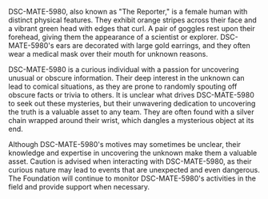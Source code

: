 DSC-MATE-5980, also known as "The Reporter," is a female human with distinct physical features. They exhibit orange stripes across their face and a vibrant green head with edges that curl. A pair of goggles rest upon their forehead, giving them the appearance of a scientist or explorer. DSC-MATE-5980's ears are decorated with large gold earrings, and they often wear a medical mask over their mouth for unknown reasons. 

DSC-MATE-5980 is a curious individual with a passion for uncovering unusual or obscure information. Their deep interest in the unknown can lead to comical situations, as they are prone to randomly spouting off obscure facts or trivia to others. It is unclear what drives DSC-MATE-5980 to seek out these mysteries, but their unwavering dedication to uncovering the truth is a valuable asset to any team. They are often found with a silver chain wrapped around their wrist, which dangles a mysterious object at its end.

Although DSC-MATE-5980's motives may sometimes be unclear, their knowledge and expertise in uncovering the unknown make them a valuable asset. Caution is advised when interacting with DSC-MATE-5980, as their curious nature may lead to events that are unexpected and even dangerous. The Foundation will continue to monitor DSC-MATE-5980's activities in the field and provide support when necessary.